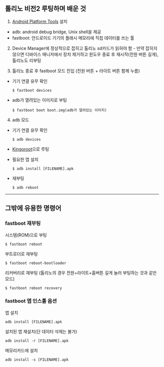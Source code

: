## 톨리노 비전2 루팅하며 배운 것

1. [Android Platform Tools](https://developer.android.com/studio/releases/platform-tools) 설치

- adb: android debug bridge, Unix shell을 제공
- fastboot: 안드로이드 기기의 플래시 메모리에 직접 데이터를 쓰는 툴


2. Device Manager에 정상적으로 잡히고 톨리노 sd카드가 읽혀야 함 - 만약 잡히지 않으면 디바이스 매니저에서 장치 제거하고 윈도우 종료 후 재시작(전원 버튼 길게), 톨리노도 리부팅


3. 톨리노 종료 후 fastboot 모드 진입 (전원 버튼 + 라이트 버튼 함께 누름)

- 기기 연결 유무 확인

  ```
  $ fastboot devices
  ```
- adb가 열려있는 이미지로 부팅
  
  ```
  $ fastboot boot boot.img(adb가 열려있는 이미지)
  ```


4. adb 모드
- 기기 연결 유무 확인
    
    ```
    $ adb devices
    ```
- [Kingoroot](https://kingoapp.com)으로 루팅
- 필요한 앱 설치
  ```
  $ adb install [FILENAME].apk 
  ```
- 재부팅
  ```
  $ adb reboot
  ```

---
## 그밖에 유용한 명령어 

### fastboot 재부팅
시스템(ROM)으로 부팅
```
$ fastboot reboot
```
부트로더로 재부팅
```
$ fastboot reboot-bootloader
```
리커버리로 재부팅 (톨리노의 경우 전원+라이트+홈버튼 길게 눌러 부팅하는 것과 같은 모드)
```
$ fastboot reboot recovery
```

### fastboot 앱 인스톨 옵션
앱 설치
```
adb install [FILENAME].apk
```
설치된 앱 재설치(단 데이터 삭제는 불가)
```
adb install -r [FILENAME].apk
```
메모리카드에 설치
```
adb install -s [FILENAME].apk
```



